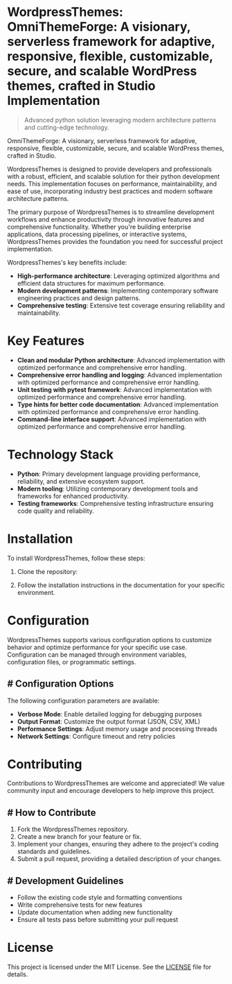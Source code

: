 <!-- fallback_WordpressThemes_20251001195547_20918 -->

# WordpressThemes: OmniThemeForge: A visionary, serverless framework for adaptive, responsive, flexible, customizable, secure, and scalable WordPress themes, crafted in Studio Implementation
> Advanced python solution leveraging modern architecture patterns and cutting-edge technology.

OmniThemeForge: A visionary, serverless framework for adaptive, responsive, flexible, customizable, secure, and scalable WordPress themes, crafted in Studio.

WordpressThemes is designed to provide developers and professionals with a robust, efficient, and scalable solution for their python development needs. This implementation focuses on performance, maintainability, and ease of use, incorporating industry best practices and modern software architecture patterns.

The primary purpose of WordpressThemes is to streamline development workflows and enhance productivity through innovative features and comprehensive functionality. Whether you're building enterprise applications, data processing pipelines, or interactive systems, WordpressThemes provides the foundation you need for successful project implementation.

WordpressThemes's key benefits include:

* **High-performance architecture**: Leveraging optimized algorithms and efficient data structures for maximum performance.
* **Modern development patterns**: Implementing contemporary software engineering practices and design patterns.
* **Comprehensive testing**: Extensive test coverage ensuring reliability and maintainability.

# Key Features

* **Clean and modular Python architecture**: Advanced implementation with optimized performance and comprehensive error handling.
* **Comprehensive error handling and logging**: Advanced implementation with optimized performance and comprehensive error handling.
* **Unit testing with pytest framework**: Advanced implementation with optimized performance and comprehensive error handling.
* **Type hints for better code documentation**: Advanced implementation with optimized performance and comprehensive error handling.
* **Command-line interface support**: Advanced implementation with optimized performance and comprehensive error handling.

# Technology Stack

* **Python**: Primary development language providing performance, reliability, and extensive ecosystem support.
* **Modern tooling**: Utilizing contemporary development tools and frameworks for enhanced productivity.
* **Testing frameworks**: Comprehensive testing infrastructure ensuring code quality and reliability.

# Installation

To install WordpressThemes, follow these steps:

1. Clone the repository:


2. Follow the installation instructions in the documentation for your specific environment.

# Configuration

WordpressThemes supports various configuration options to customize behavior and optimize performance for your specific use case. Configuration can be managed through environment variables, configuration files, or programmatic settings.

## # Configuration Options

The following configuration parameters are available:

* **Verbose Mode**: Enable detailed logging for debugging purposes
* **Output Format**: Customize the output format (JSON, CSV, XML)
* **Performance Settings**: Adjust memory usage and processing threads
* **Network Settings**: Configure timeout and retry policies

# Contributing

Contributions to WordpressThemes are welcome and appreciated! We value community input and encourage developers to help improve this project.

## # How to Contribute

1. Fork the WordpressThemes repository.
2. Create a new branch for your feature or fix.
3. Implement your changes, ensuring they adhere to the project's coding standards and guidelines.
4. Submit a pull request, providing a detailed description of your changes.

## # Development Guidelines

* Follow the existing code style and formatting conventions
* Write comprehensive tests for new features
* Update documentation when adding new functionality
* Ensure all tests pass before submitting your pull request

# License

This project is licensed under the MIT License. See the [LICENSE](https://github.com/Willysc10/WordpressThemes/blob/main/LICENSE) file for details.
